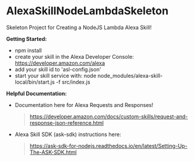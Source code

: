 # AlexaSkillNodeLambdaSkeleton

Skeleton Project for Creating a NodeJS Lambda Alexa Skill!

**Getting Started:**
* npm install
* create your skill in the Alexa Developer Console: https://developer.amazon.com/alexa
* add your skill id to 'asl-config.json'
* start your skill service with: node node_modules/alexa-skill-local/bin/start.js -f src/index.js

**Helpful Documentation:**

* Documentation here for Alexa Requests and Responses!
  > https://developer.amazon.com/docs/custom-skills/request-and-response-json-reference.html

* Alexa Skill SDK (ask-sdk) instructions here:
  > https://ask-sdk-for-nodejs.readthedocs.io/en/latest/Setting-Up-The-ASK-SDK.html
